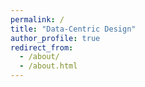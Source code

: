 ```yaml
---
permalink: /
title: "Data-Centric Design"
author_profile: true
redirect_from: 
  - /about/
  - /about.html
---
```


